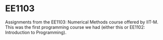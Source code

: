 # EE1103
Assignments from the EE1103: Numerical Methods course offered by IIT-M.
This was the first programming course we had (either this or EE1102: Introduction to Programming).

